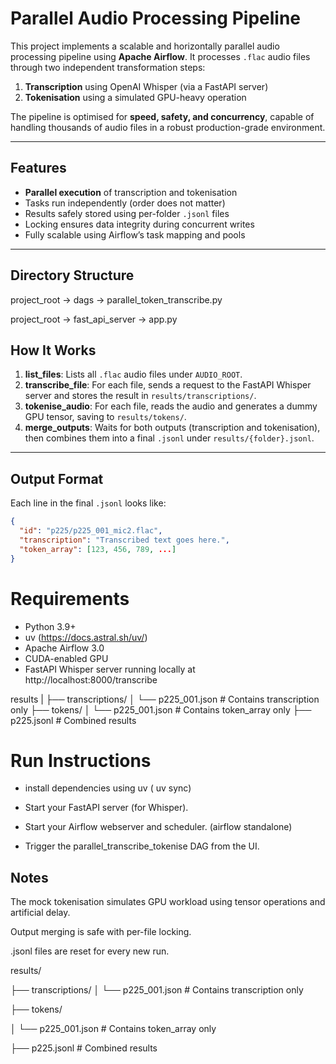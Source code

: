 # Parallel Audio Processing Pipeline

This project implements a scalable and horizontally parallel audio processing pipeline using **Apache Airflow**. It processes `.flac` audio files through two independent transformation steps:

1. **Transcription** using OpenAI Whisper (via a FastAPI server)
2. **Tokenisation** using a simulated GPU-heavy operation

The pipeline is optimised for **speed, safety, and concurrency**, capable of handling thousands of audio files in a robust production-grade environment.

---

## Features

- **Parallel execution** of transcription and tokenisation
- Tasks run independently (order does not matter)
- Results safely stored using per-folder `.jsonl` files
- Locking ensures data integrity during concurrent writes
- Fully scalable using Airflow’s task mapping and pools

---

## Directory Structure

project_root -> dags -> parallel_token_transcribe.py

project_root -> fast_api_server -> app.py


## How It Works

1. **list_files**: Lists all `.flac` audio files under `AUDIO_ROOT`.
2. **transcribe_file**: For each file, sends a request to the FastAPI Whisper server and stores the result in `results/transcriptions/`.
3. **tokenise_audio**: For each file, reads the audio and generates a dummy GPU tensor, saving to `results/tokens/`.
4. **merge_outputs**: Waits for both outputs (transcription and tokenisation), then combines them into a final `.jsonl` under `results/{folder}.jsonl`.

---

## Output Format

Each line in the final `.jsonl` looks like:

```json
{
  "id": "p225/p225_001_mic2.flac",
  "transcription": "Transcribed text goes here.",
  "token_array": [123, 456, 789, ...]
}
```

# Requirements

- Python 3.9+
- uv (https://docs.astral.sh/uv/)
- Apache Airflow 3.0
- CUDA-enabled GPU
- FastAPI Whisper server running locally at http://localhost:8000/transcribe

results
|
├── transcriptions/
│   └── p225_001.json     # Contains transcription only
├── tokens/
│   └── p225_001.json     # Contains token_array only
├── p225.jsonl            # Combined results


# Run Instructions

- install dependencies using uv ( uv sync)

- Start your FastAPI server (for Whisper).

- Start your Airflow webserver and scheduler. (airflow standalone)

- Trigger the parallel_transcribe_tokenise DAG from the UI.

## Notes

The mock tokenisation simulates GPU workload using tensor operations and artificial delay.

Output merging is safe with per-file locking.

.jsonl files are reset for every new run.

results/


├── transcriptions/
│   └── p225_001.json     # Contains transcription only

├── tokens/

│   └── p225_001.json     # Contains token_array only

├── p225.jsonl            # Combined results
